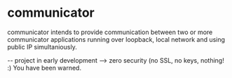 # communicator
communicator intends to provide communication between two or more communicator applications running over loopback, local network and using public IP simultaniously. 

-- project in early development --> zero security (no SSL, no keys, nothing! :) You have been warned.
